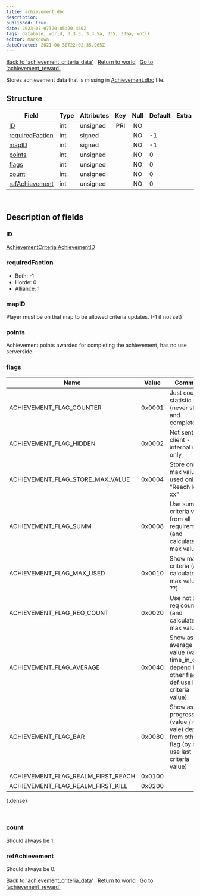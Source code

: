 ```yaml
---
title: achievement_dbc
description:
published: true
date: 2023-07-07T20:05:20.466Z
tags: database, world, 3.3.5, 3.3.5a, 335, 335a, wotlk
editor: markdown
dateCreated: 2021-08-30T22:02:35.965Z
---
```


<a href="https://trinitycore.info/en/database/335/world/achievement_criteria_data" class="mt-5 v-btn v-btn--depressed v-btn--flat v-btn--outlined theme--light v-size--default darkblue--text text--lighten-3"><span class="v-btn__content"><i aria-hidden="true" class="v-icon notranslate v-icon--left mdi mdi-arrow-left theme--light"></i><span>Back to 'achievement_criteria_data'</span></span></a>&nbsp;&nbsp;&nbsp;<a href="https://trinitycore.info/en/database/335/world/home" class="mt-5 v-btn v-btn--depressed v-btn--flat v-btn--outlined theme--light v-size--default darkblue--text text--lighten-3"><span class="v-btn__content"><i aria-hidden="true" class="v-icon notranslate v-icon--left mdi mdi-home-outline theme--light"></i><span>Return to world</span></span></a>&nbsp;&nbsp;&nbsp;<a href="https://trinitycore.info/en/database/335/world/achievement_reward" class="mt-5 v-btn v-btn--depressed v-btn--flat v-btn--outlined theme--light v-size--default darkblue--text text--lighten-3"><span class="v-btn__content"><span>Go to 'achievement_reward'</span><i aria-hidden="true" class="v-icon notranslate v-icon--right mdi mdi-arrow-right theme--light"></i></span></a>

Stores achievement data that is missing in [Achievement.dbc](/files/DBC/335/achievement) file.

## Structure

| Field | Type | Attributes | Key | Null | Default | Extra | Comment |
| --- | --- | --- | :---: | :---: | --- | --- | --- |
| [ID](#id-alt) | int | unsigned | PRI | NO |  |  |  |
| [requiredFaction](#requiredfaction) | int | signed |  | NO | -1 |  |  |
| [mapID](#mapid) | int | signed |  | NO | -1 |  |  |
| [points](#points) | int | unsigned |  | NO | 0 |  |  |
| [flags](#flags) | int | unsigned |  | NO | 0 |  |  |
| [count](#count) | int | unsigned |  | NO | 0 |  |  |
| [refAchievement](#refachievement) | int | unsigned |  | NO | 0 |  |  |
&nbsp;
## Description of fields

### ID <!-- {#id-alt} -->
[AchievementCriteria AchievementID](/files/DBC/335/achievement_criteria#achievementid)
&nbsp;

### requiredFaction
* Both: -1
* Horde: 0
* Alliance: 1
&nbsp;

### mapID
Player must be on that map to be allowed criteria updates. (-1 if not set)
&nbsp;

### points
Achievement points awarded for completing the achievement, has no use serverside.
&nbsp;

### flags
| Name | Value | Comment |
|------|-------|---------|
| ACHIEVEMENT_FLAG_COUNTER | 0x0001 | Just count statistic (never stop and complete) |
| ACHIEVEMENT_FLAG_HIDDEN | 0x0002 | Not sent to client - internal use only |
| ACHIEVEMENT_FLAG_STORE_MAX_VALUE | 0x0004 | Store only max value? used only in "Reach level xx" |
| ACHIEVEMENT_FLAG_SUMM | 0x0008 | Use summ criteria value from all requirements (and calculate max value) |
| ACHIEVEMENT_FLAG_MAX_USED | 0x0010 | Show max criteria (and calculate max value ??) |
| ACHIEVEMENT_FLAG_REQ_COUNT | 0x0020 | Use not zero req count (and calculate max value) |
| ACHIEVEMENT_FLAG_AVERAGE | 0x0040 | Show as average value (value / time_in_days) depend from other flag (by def use last criteria value) |
| ACHIEVEMENT_FLAG_BAR | 0x0080 | Show as progress bar (value / max vale) depend from other flag (by def use last criteria value) |
| ACHIEVEMENT_FLAG_REALM_FIRST_REACH | 0x0100 | |
| ACHIEVEMENT_FLAG_REALM_FIRST_KILL | 0x0200 | |
{.dense}

&nbsp;

### count
Should always be 1.
&nbsp;

### refAchievement
Should always be 0.
&nbsp;

<a href="https://trinitycore.info/en/database/335/world/achievement_criteria_data" class="mt-5 v-btn v-btn--depressed v-btn--flat v-btn--outlined theme--light v-size--default darkblue--text text--lighten-3"><span class="v-btn__content"><i aria-hidden="true" class="v-icon notranslate v-icon--left mdi mdi-arrow-left theme--light"></i><span>Back to 'achievement_criteria_data'</span></span></a>&nbsp;&nbsp;&nbsp;<a href="https://trinitycore.info/en/database/335/world/home" class="mt-5 v-btn v-btn--depressed v-btn--flat v-btn--outlined theme--light v-size--default darkblue--text text--lighten-3"><span class="v-btn__content"><i aria-hidden="true" class="v-icon notranslate v-icon--left mdi mdi-home-outline theme--light"></i><span>Return to world</span></span></a>&nbsp;&nbsp;&nbsp;<a href="https://trinitycore.info/en/database/335/world/achievement_reward" class="mt-5 v-btn v-btn--depressed v-btn--flat v-btn--outlined theme--light v-size--default darkblue--text text--lighten-3"><span class="v-btn__content"><span>Go to 'achievement_reward'</span><i aria-hidden="true" class="v-icon notranslate v-icon--right mdi mdi-arrow-right theme--light"></i></span></a>
